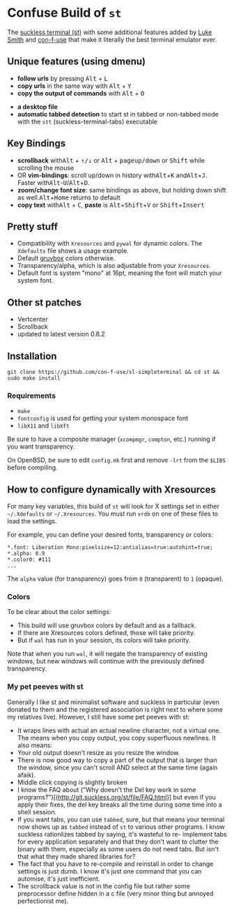 # Confuse Build of `st` 

The [suckless terminal (st)](https://st.suckless.org/) with some additional features added by 
[Luke Smith](mailto:luke@lukesmith.xyz) 
and
[con-f-use](mailto:con-f-use@gmx.net)
that make it literally the best terminal emulator ever.

## Unique features (using dmenu)

+ **follow urls** by pressing <kbd>Alt</kbd> + <kbd>L</kbd>
+ **copy urls** in the same way with <kbd>Alt</kbd> + <kbd>Y</kbd>
+ **copy the output of commands** with <kbd>Alt</kbd> + <kbd>O</kbd>
* **a desktop file**
* **automatic tabbed detection** to start st in tabbed or non-tabbed mode with the `stt` (suckless-terminal-tabs) executable

## Key Bindings

+ **scrollback** with<kbd>Alt</kbd> + <kbd>↑/↓</kbd> or <kbd>Alt</kbd> + <kbd>pageup/down</kbd> or <kbd>Shift</kbd> while scrolling the mouse
+ OR **vim-bindings**: scroll up/down in history with<kbd>Alt</kbd>+<kbd>K</kbd> and<kbd>Alt</kbd>+<kbd>J</kbd>. Faster with<kbd>Alt</kbd>-<kbd>U</kbd>/<kbd>Alt</kbd>+<kbd>D</kbd>.
+ **zoom/change font size**: same bindings as above, but holding down shift as well.<kbd>Alt</kbd>+<kbd>Home</kbd> returns to default
+ **copy text** with<kbd>Alt</kbd> + <kbd>C</kbd>, **paste** is <kbd>Alt</kbd>+<kbd>Shift</kbd>+<kbd>V</kbd> or <kbd>Shift</kbd>+<kbd>Insert</kbd>

## Pretty stuff

+ Compatibility with `Xresources` and `pywal` for dynamic colors. 
  The `Xdefaults` file shows a usage example.
+ Default [gruvbox](https://github.com/morhetz/gruvbox) colors otherwise.
+ Transparency/alpha, which is also adjustable from your `Xresources`.
+ Default font is system "mono" at 16pt, meaning the font will match your system font.

## Other st patches

+ Vertcenter
+ Scrollback
+ updated to latest version 0.8.2

## Installation

```
git clone https://github.com/con-f-use/sl-simpleterminal && cd st && sudo make install
```

### Requirements

* `make` 
* `fontconfig` is used for getting your system monospace font
*  `libX11` and `libXft` 

Be sure to have a composite manager (`xcompmgr`, `compton`, etc.) running if you want transparency.

On OpenBSD, be sure to edit `config.mk` first and remove `-lrt` from the `$LIBS` before compiling.

## How to configure dynamically with Xresources

For many key variables, this build of `st` will look for X settings set in either `~/.Xdefaults` or `~/.Xresources`. You must run `xrdb` on one of these files to load the settings.

For example, you can define your desired fonts, transparency or colors:

```
*.font:	Liberation Mono:pixelsize=12:antialias=true:autohint=true;
*.alpha: 0.9
*.color0: #111
...
```

The `alpha` value (for transparency) goes from `0` (transparent) to `1` (opaque).

### Colors

To be clear about the color settings:

- This build will use gruvbox colors by default and as a fallback.
- If there are Xresources colors defined, those will take priority.
- But if `wal` has run in your session, its colors will take priority.

Note that when you run `wal`, it will negate the transparency of existing windows, but new windows will continue with the previously defined transparency.

### My pet peeves with st

Generally I like st and minimalist software and suckless in particular 
(even donated to them and the registered association is right next to 
where some my relatives live). 
However, I still have some pet peeves with st: 

- It wraps lines with actual an actual newline character, not a virtual one. 
The means when you copy output, you copy superfluous newlines. 
  It also means: 
- Your old output doesn't resize as you resize the window. 
- There is now good way to copy a part of the output that is larger than the window, 
  since you can't scroll AND select at the same time (again afaik). 
- Middle click copying is slightly broken 
- I know the FAQ about 
  ("Why doesn't the Del key work in some programs?")[(http://git.suckless.org/st/file/FAQ.html)] 
  but even if you apply their fixes, 
  the del key breaks all the time during some time into a shell session. 
- If you want tabs, you can use `tabbed`, 
  sure, but that means your terminal now shows up as `tabbed` 
  instead of `st` to various other programs. 
  I know suckless rationlizes tabbed by saying, it's wasteful to re-
  implement tabs for every application separately and that they don't
  want to clutter the binary with them, especially as some users do not
  need tabs. But isn't that what they made shared libraries for?
- The fact that you have to re-compile and reinstall in order to change 
  settings is just dumb. 
  I know it's just one command that you can automise, it's just 
  inefficient. 
- The scrollback value is not in the config file but rather some 
  preprocessor define hidden in a c file (very minor thing but annoyed 
  perfectionist me).
  


